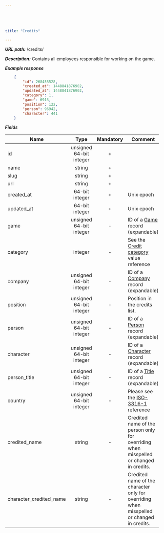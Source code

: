 ```yaml
---





title: "Credits"

---
```


***URL path:*** /credits/

***Description:*** Contains all employees responsible for working on the game.

***Example response***

```json
    {
        "id": 268458528,
        "created_at": 1448841876902,
        "updated_at": 1448841876902,
        "category": 1,
        "game": 6913,
        "position": 122,
        "person": 96942,
        "character": 441
    }
```

***Fields***

| Name       | Type                              | Mandatory | Comment |
| ---------- |:---------------------------------:|:---------:| ------- |
| id         | unsigned 64-bit integer           |     +     ||
| name       | string                            |     +     ||
| slug       | string                            |     +     ||
| url        | string                            |     +     ||
| created_at | 64-bit integer                    |     +     | Unix epoch |
| updated_at | 64-bit integer                    |     +     | Unix epoch |
| game       | unsigned 64-bit integer           |     -     | ID of a [Game](../game) record (expandable) |
| category   | integer                           |     -     | See the [Credit category](../../enum-fields/credit-category) value reference |
| company    | unsigned 64-bit integer           |     -     | ID of a [Company](../company) record (expandable) |
| position    | unsigned 64-bit integer           |     -     | Position in the credits list. |
| person    | unsigned 64-bit integer           |     -     | ID of a [Person](../person) record (expandable) |
| character    | unsigned 64-bit integer           |     -     | ID of a [Character](../character) record (expandable) |
| person_title    | unsigned 64-bit integer           |     -     | ID of a [Title](../title) record (expandable) |
| country    | unsigned 64-bit integer           |     -     | Please see the [ISO-3316-1](https://en.wikipedia.org/wiki/ISO_3166-1_numeric) reference |
| credited_name        | string                            |     -     | Credited name of the person only for overriding when misspelled or changed in credits. |
| character_credited_name        | string                            |     -     | Credited name of the character only for overriding when misspelled or changed in credits. |
